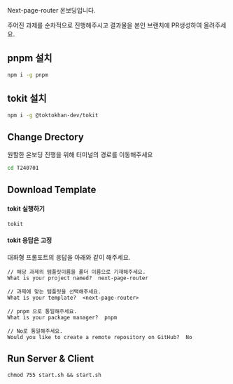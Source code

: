 Next-page-router 온보딩입니다.

주어진 과제를 순차적으로 진행해주시고 결과물을 본인 브랜치에 PR생성하여 올려주세요.

## pnpm 설치

```bash
npm i -g pnpm
```

## tokit 설치

```bash
npm i -g @toktokhan-dev/tokit
```

## Change Drectory

원할한 온보딩 진행을 위해 터미널의 경로를 이동해주세요

```bash
cd T240701
```

## Download Template

#### tokit 실행하기

```
tokit
```

#### tokit 응답은 고정

대화형 프롬포트의 응답을 아래와 같이 해주세요.

```
// 해당 과제의 템플릿이름을 폴더 이름으로 기재해주세요.
What is your project named?  next-page-router
```

```
// 과제에 맞는 템플릿을 선택해주세요.
What is your template?  <next-page-router>
```

```
// pnpm 으로 통일해주세요.
What is your package manager?  pnpm
```

```
// No로 통일해주세요.
Would you like to create a remote repository on GitHub?  No
```

## Run Server & Client

```
chmod 755 start.sh && start.sh
```
